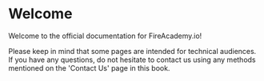 # Welcome

Welcome to the official documentation for FireAcademy.io!



Please keep in mind that some pages are intended for technical audiences. If you have any questions, do not hesitate to contact us using any methods mentioned on the 'Contact Us' page in this book.
